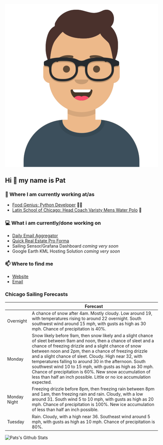 [![Social banner for p-j-falconer](https://raw.githubusercontent.com/P-J-FALCONER/P-J-FALCONER/master/assets/avataaars.svg)](https://patfalconer.com/)
## Hi :wave: my name is Pat

### 💼 Where I am currently working at/as
- [Food Genius: Python Developer](https://getfoodgenius.com/) 🍔🐍
- [Latin School of Chicago: Head Coach Varisty Mens Water Polo](https://www.latinschool.org/) 🤽


### 💻 What i am currently/done working on
 - [Daily Email Aggregator](https://github.com/P-J-FALCONER/dott_daily_mail)
 - [Quick Real Estate Pro Forma](https://github.com/P-J-FALCONER/henry)
 - Sailing Sensor/Grafana Dashboard *coming very soon*
 - Google Earth KML Hosting Solution *coming very soon*

### 📫 Where to find me
 - [Website](https://patfalconer.com/)
 - [Email](mailto:patrick.j.falconer@gmail.com)


### Chicago Sailing Forecasts
|   | Forecast  |
|---|---|
| Overnight | A chance of snow after 4am. Mostly cloudy. Low around 19, with temperatures rising to around 22 overnight. South southwest wind around 15 mph, with gusts as high as 30 mph. Chance of precipitation is 40%. |
| Monday | Snow likely before 9am, then snow likely and a slight chance of sleet between 9am and noon, then a chance of sleet and a chance of freezing drizzle and a slight chance of snow between noon and 2pm, then a chance of freezing drizzle and a slight chance of sleet. Cloudy. High near 32, with temperatures falling to around 30 in the afternoon. South southwest wind 10 to 15 mph, with gusts as high as 30 mph. Chance of precipitation is 60%. New snow accumulation of less than half an inch possible. Little or no ice accumulation expected. |
| Monday Night | Freezing drizzle before 8pm, then freezing rain between 8pm and 1am, then freezing rain and rain. Cloudy, with a low around 31. South wind 5 to 10 mph, with gusts as high as 20 mph. Chance of precipitation is 100%. New ice accumulation of less than half an inch possible. |
| Tuesday | Rain. Cloudy, with a high near 36. Southeast wind around 5 mph, with gusts as high as 10 mph. Chance of precipitation is 80%. |

![Pats's Github Stats](https://github-readme-stats.vercel.app/api?username=p-j-falconer&show_icons=true&theme=radical)
